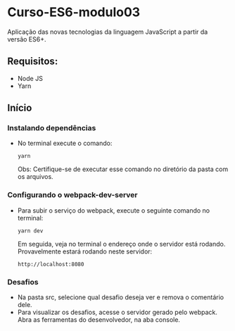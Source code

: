 
# Curso-ES6-modulo03
Aplicação das novas tecnologias da linguagem JavaScript a partir da versão ES6+.


## Requisitos:

<ul>
  <li>Node JS</li>
  <li>Yarn</li>
</ul>

## Início

### Instalando dependências
<ul>
  <li>No terminal execute o comando:
  
```
yarn
```
Obs: Certifique-se de executar esse comando no diretório da pasta com os arquivos.</li></ul>

### Configurando o webpack-dev-server

<ul>
  <li>Para subir o serviço do webpack, execute o seguinte comando no terminal:
  
```
yarn dev
```
  Em seguida, veja no terminal o endereço onde o servidor está rodando. Provavelmente estará rodando neste servidor: </li>
  
```
http://localhost:8080
```
</ul>

### Desafios
<ul>
  <li>Na pasta src, selecione qual desafio deseja ver e remova o comentário dele.</li>
  <li>Para visualizar os desafios, acesse o servidor gerado pelo webpack. Abra as ferramentas do desenvolvedor, na aba console.</li>
</ul>


